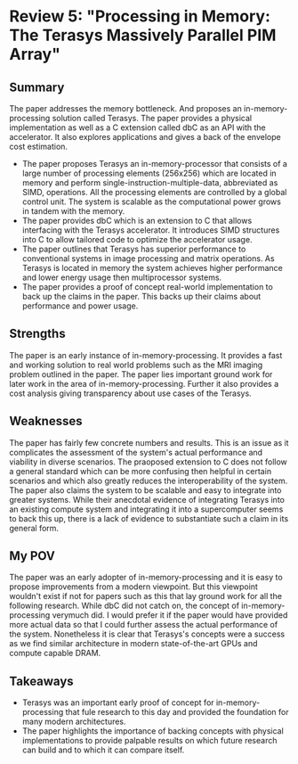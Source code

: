 # Review 5: "Processing in Memory: The Terasys Massively Parallel PIM Array" 

## Summary

The paper addresses the memory bottleneck. And proposes an in-memory-processing solution called Terasys. The paper provides a physical implementation as well as a C extension called dbC as an API with the accelerator. It also explores applications and gives a back of the envelope cost estimation.
- The paper proposes Terasys an in-memory-processor that consists of a large number of processing elements (256x256) which are located in memory and perform single-instruction-multiple-data, abbreviated as SIMD, operations. All the processing elements are controlled by a global control unit. The system is scalable as the computational power grows in tandem with the memory.
- The paper provides dbC which is an extension to C that allows interfacing with the Terasys accelerator. It introduces SIMD structures into C to allow tailored code to optimize the accelerator usage.
- The paper outlines that Terasys has superior performance to conventional systems in image processing and matrix operations. As Terasys is located in memory the system achieves higher performance and lower energy usage then multiprocessor systems.
- The paper provides a proof of concept real-world implementation to back up the claims in the paper. This backs up their claims about performance and power usage.

## Strengths

The paper is an early instance of in-memory-processing. It provides a fast and working solution to real world problems such as the MRI imaging problem outlined in the paper. The paper lies important ground work for later work in the area of in-memory-processing. Further it also provides a cost analysis giving transparency about use cases of the Terasys.

## Weaknesses

The paper has fairly few concrete numbers and results. This is an issue as it complicates the assessment of the system's actual performance and viability in diverse scenarios. The praoposed extension to C does not follow a general standard which can be more confusing then helpful in certain scenarios and which also greatly reduces the interoperability of the system. The paper also claims the system to be scalable and easy to integrate into greater systems. While their anecdotal evidence of integrating Terasys into an existing compute system and integrating it into a supercomputer seems to back this up, there is a lack of evidence to substantiate such a claim in its general form.

## My POV

The paper was an early adopter of in-memory-processing and it is easy to propose improvements from a modern viewpoint. But this viewpoint wouldn't exist if not for papers such as this that lay ground work for all the following research. While dbC did not catch on, the concept of in-memory-processing verymuch did. I would prefer it if the paper would have provided more actual data so that I could further assess the actual performance of the system. Nonetheless it is clear that Terasys's concepts were a success as we find similar architecture in modern state-of-the-art GPUs and compute capable DRAM.

## Takeaways

- Terasys was an important early proof of concept for in-memory-processing that fule research to this day and provided the foundation for many modern architectures.
- The paper highlights the importance of backing concepts with physical implementations to provide palpable results on which future research can build and to which it can compare itself.
